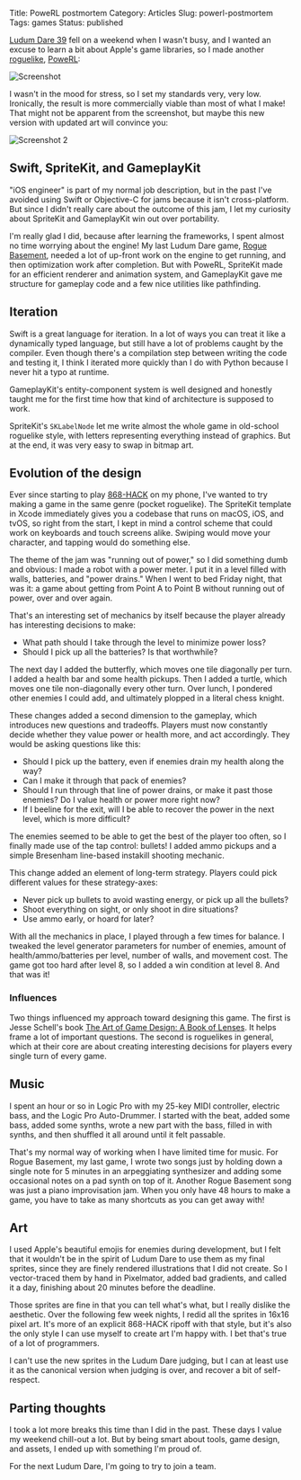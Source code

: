 Title: PoweRL postmortem
Category: Articles
Slug: powerl-postmortem
Tags: games
Status: published

[Ludum Dare 39](https://ldjam.com) fell on a weekend when I wasn't busy, and I wanted an excuse to learn a bit about Apple's game libraries, so I made another [roguelike](https://en.wikipedia.org/wiki/Roguelike), [PoweRL](https://irskep.itch.io/powerl):

![Screenshot](|static|/img/powerl/screenshot.png)

<!-- PELICAN_END_SUMMARY -->

I wasn't in the mood for stress, so I set my standards very, very low. Ironically, the result is more commercially viable than most of what I make! That might not be apparent from the screenshot, but maybe this new version with updated art will convince you:

![Screenshot 2](|static|/img/powerl/screenshot2.png)

## Swift, SpriteKit, and GameplayKit

"iOS engineer" is part of my normal job description, but in the past I've avoided using Swift or Objective-C for jams because it isn't cross-platform. But since I didn't really care about the outcome of this jam, I let my curiosity about SpriteKit and GameplayKit win out over portability.

I'm really glad I did, because after learning the frameworks, I spent almost no time worrying about the engine! My last Ludum Dare game, [Rogue Basement](/|filename|/posts/2017-05-04-the-design-and-implementation-of-rogue-basement.html), needed a lot of up-front work on the engine to get running, and then optimization work after completion. But with PoweRL, SpriteKit made for an efficient renderer and animation system, and GameplayKit gave me structure for gameplay code and a few nice utilities like pathfinding.

## Iteration

Swift is a great language for iteration. In a lot of ways you can treat it like a dynamically typed language, but still have a lot of problems caught by the compiler. Even though there's a compilation step between writing the code and testing it, I think I iterated more quickly than I do with Python because I never hit a typo at runtime.

GameplayKit's entity-component system is well designed and honestly taught me for the first time how that kind of architecture is supposed to work.

SpriteKit's `SKLabelNode` let me write almost the whole game in old-school roguelike style, with letters representing everything instead of graphics. But at the end, it was very easy to swap in bitmap art.

## Evolution of the design

Ever since starting to play [868-HACK](http://www.smestorp.com) on my phone, I've wanted to try making a game in the same genre (pocket roguelike). The SpriteKit template in Xcode immediately gives you a codebase that runs on macOS, iOS, and tvOS, so right from the start, I kept in mind a control scheme that could work on keyboards and touch screens alike. Swiping would move your character, and tapping would do something else.

The theme of the jam was "running out of power," so I did something dumb and obvious: I made a robot with a power meter. I put it in a level filled with walls, batteries, and "power drains." When I went to bed Friday night, that was it: a game about getting from Point A to Point B without running out of power, over and over again.

That's an interesting set of mechanics by itself because the player already has interesting decisions to make:

- What path should I take through the level to minimize power loss?
- Should I pick up all the batteries? Is that worthwhile?

The next day I added the butterfly, which moves one tile diagonally per turn. I added a health bar and some health pickups. Then I added a turtle, which moves one tile non-diagonally every other turn. Over lunch, I pondered other enemies I could add, and ultimately plopped in a literal chess knight.

These changes added a second dimension to the gameplay, which introduces new questions and tradeoffs. Players must now constantly decide whether they value power or health more, and act accordingly. They would be asking questions like this:

- Should I pick up the battery, even if enemies drain my health along the way?
- Can I make it through that pack of enemies?
- Should I run through that line of power drains, or make it past those enemies? Do I value health or power more right now?
- If I beeline for the exit, will I be able to recover the power in the next level, which is more difficult?

The enemies seemed to be able to get the best of the player too often, so I finally made use of the tap control: bullets! I added ammo pickups and a simple Bresenham line-based instakill shooting mechanic.

This change added an element of long-term strategy. Players could pick different values for these strategy-axes:

- Never pick up bullets to avoid wasting energy, or pick up all the bullets?
- Shoot everything on sight, or only shoot in dire situations?
- Use ammo early, or hoard for later?

With all the mechanics in place, I played through a few times for balance. I tweaked the level generator parameters for number of enemies, amount of health/ammo/batteries per level, number of walls, and movement cost. The game got too hard after level 8, so I added a win condition at level 8. And that was it!

### Influences

Two things influenced my approach toward designing this game. The first is Jesse Schell's book [The Art of Game Design: A Book of Lenses](https://www.amazon.com/Art-Game-Design-Lenses-Second/dp/1466598646/). It helps frame a lot of important questions. The second is roguelikes in general, which at their core are about creating interesting decisions for players every single turn of every game.

## Music

I spent an hour or so in Logic Pro with my 25-key MIDI controller, electric bass, and the Logic Pro Auto-Drummer. I started with the beat, added some bass, added some synths, wrote a new part with the bass, filled in with synths, and then shuffled it all around until it felt passable.

That's my normal way of working when I have limited time for music. For Rogue Basement, my last game, I wrote two songs just by holding down a single note for 5 minutes in an arpeggiating synthesizer and adding some occasional notes on a pad synth on top of it. Another Rogue Basement song was just a piano improvisation jam. When you only have 48 hours to make a game, you have to take as many shortcuts as you can get away with!

## Art

I used Apple's beautiful emojis for enemies during development, but I felt that it wouldn't be in the spirit of Ludum Dare to use them as my final sprites, since they are finely rendered illustrations that I did not create. So I vector-traced them by hand in Pixelmator, added bad gradients, and called it a day, finishing about 20 minutes before the deadline.

Those sprites are fine in that you can tell what's what, but I really dislike the aesthetic. Over the following few week nights, I redid all the sprites in 16x16 pixel art. It's more of an explicit 868-HACK ripoff with that style, but it's also the only style I can use myself to create art I'm happy with. I bet that's true of a lot of programmers.

I can't use the new sprites in the Ludum Dare judging, but I can at least use it as the canonical version when judging is over, and recover a bit of self-respect.

## Parting thoughts

I took a lot more breaks this time than I did in the past. These days I value my weekend chill-out a lot. But by being smart about tools, game design, and assets, I ended up with something I'm proud of.

For the next Ludum Dare, I'm going to try to join a team.
